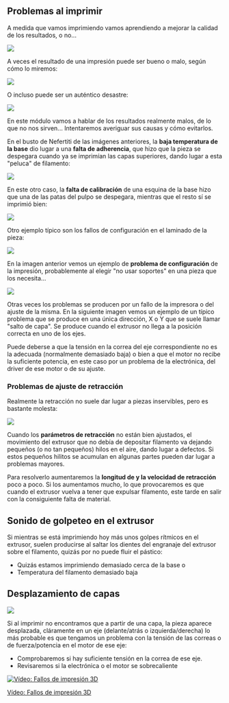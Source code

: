 ## Problemas al imprimir

A medida que vamos imprimiendo vamos aprendiendo a mejorar la calidad de los resultados, o no...

![](./images/nefe1.jpg)

A veces el resultado de una impresión puede ser bueno o malo, según cómo lo miremos:

![](./images/nefe2.jpg)

O incluso puede ser un auténtico desastre:

![](./images/nefe3.jpg)

En este módulo vamos a hablar de los resultados realmente malos, de lo que no nos sirven... Intentaremos averiguar sus causas y cómo evitarlos.

En el busto de Nefertiti de las imágenes anteriores, la **baja temperatura de la base** dio lugar a una **falta de adherencia**, que hizo que la pieza se despegara cuando ya se imprimían las capas superiores, dando lugar a esta "peluca" de filamento:

![](./images/nefe4.jpg)


En este otro caso, la **falta de calibración** de una esquina de la base hizo que una de las patas del pulpo se despegara, mientras que el resto sí se imprimió bien:


![](./images/PulpoMal.jpg)

Otro ejemplo típico son los fallos de configuración en el laminado de la pieza:

![](./images/Fallo0.jpg)

En la imagen anterior vemos un ejemplo de **problema de configuración** de la impresión, probablemente al elegir "no usar soportes" en una pieza que los necesita...

![](./images/Fallo1.jpeg)

Otras veces los problemas se producen por un fallo de la impresora o del ajuste de la misma. En la siguiente imagen vemos un ejemplo de un típico problema que se produce en una única dirección, X o Y que se suele llamar "salto de capa". Se produce cuando el extrusor no llega a la posición correcta en uno de los ejes.


Puede deberse a que la tensión en la correa del eje correspondiente no es la adecuada (normalmente demasiado baja) o bien a que el motor no recibe la suficiente potencia, en este caso por un problema de la electrónica, del driver de ese motor o de su ajuste.


### Problemas de ajuste de retracción

Realmente la retracción no suele dar lugar a piezas inservibles, pero es bastante molesta:

![](./images/oozing_3D_printing.jpg)


Cuando los **parámetros de retracción** no están bien ajustados, el movimiento del extrusor que no debía de depositar filamento va dejando pequeños (o no tan pequeños) hilos en el aire, dando lugar a defectos. Si estos pequeños hilitos se acumulan en algunas partes pueden dar lugar a problemas mayores.

Para resolverlo aumentaremos la **longitud de y la velocidad de retracción** poco a poco. Si los aumentamos mucho, lo que provocaremos es que cuando el extrusor vuelva a tener que expulsar filamento, este tarde en salir con la consiguiente falta de material.

## Sonido de golpeteo en el extrusor

Si mientras se está imprimiendo hoy más unos golpes rítmicos en el extrusor, suelen producirse al saltar los dientes del engranaje del extrusor sobre el filamento, quizás por no puede fluir el pástico:

* Quizás estamos imprimiendo demasiado cerca de la base o 
* Temperatura del filamento demasiado baja


## Desplazamiento de capas

![](./images/capas-desplazadas.jpg)

Si al imprimir no encontramos que a partir de una capa, la pieza aparece desplazada, cláramente en un eje (delante/atrás o izquierda/derecha) lo más probable es que tengamos un problema con la tensión de las correas o de fuerza/potencia en el motor de ese eje:

* Comprobaremos si hay suficiente tensión en la correa de ese eje.
* Revisaremos si la electrónica o el motor se sobrecaliente

[![Vídeo: Fallos de impresión 3D](https://img.youtube.com/vi/HSEIMJzSUuA/0.jpg)](https://youtu.be/HSEIMJzSUuA)

[Vídeo: Fallos de impresión 3D](https://youtu.be/HSEIMJzSUuA)





